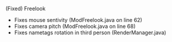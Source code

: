 (Fixed) Freelook

- Fixes mouse sentivity (ModFreelook.java on line 62)
- Fixes camera pitch (ModFreelook.java on line 68)
- Fixes nametags rotation in third person (RenderManager.java)
